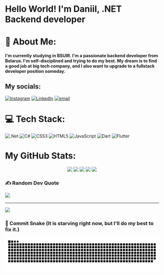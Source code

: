 # Hello World! I'm Daniil, .NET Backend developer

# 💫 About Me:

#### I'm currently studying in BSUIR. I'm a passionate backend developer from Belarus. I'm self-disciplined and trying to do my best. My dream is to find a good job at big tech company, and I also want to upgrade to a fullstack developer position someday.

## My socials:

[![Instagram](https://img.shields.io/badge/Instagram-%23E4405F.svg?logo=Instagram&logoColor=white)](https://www.instagram.com/rudenia_daniil/) [![LinkedIn](https://img.shields.io/badge/LinkedIn-%230077B5.svg?logo=linkedin&logoColor=white)](https://www.linkedin.com/in/daniil-rudzenia/) [![email](https://img.shields.io/badge/Email-D14836?logo=gmail&logoColor=white)](mailto:daniilrudzenia@gmail.com)

# 💻 Tech Stack:

![.Net](https://img.shields.io/badge/.NET-5C2D91?style=for-the-badge&logo=.net&logoColor=white) ![C#](https://img.shields.io/badge/c%23-%23239120.svg?style=for-the-badge&logo=csharp&logoColor=white) ![CSS3](https://img.shields.io/badge/css3-%231572B6.svg?style=for-the-badge&logo=css3&logoColor=white) ![HTML5](https://img.shields.io/badge/html5-%23E34F26.svg?style=for-the-badge&logo=html5&logoColor=white) ![JavaScript](https://img.shields.io/badge/javascript-%23323330.svg?style=for-the-badge&logo=javascript&logoColor=%23F7DF1E) ![Dart](https://img.shields.io/badge/dart-%230175C2.svg?style=for-the-badge&logo=dart&logoColor=white) ![Flutter](https://img.shields.io/badge/Flutter-%2302569B.svg?style=for-the-badge&logo=Flutter&logoColor=white)

# My GitHub Stats:

<div align="center" >

![](http://github-profile-summary-cards.vercel.app/api/cards/profile-details?username=Rudzeniapol&theme=dark)
![](http://github-profile-summary-cards.vercel.app/api/cards/repos-per-language?username=Rudzeniapol&theme=dark)
![](http://github-profile-summary-cards.vercel.app/api/cards/most-commit-language?username=Rudzeniapol&theme=dark)
![](http://github-profile-summary-cards.vercel.app/api/cards/stats?username=Rudzeniapol&theme=dark)
![](http://github-profile-summary-cards.vercel.app/api/cards/productive-time?username=Rudzeniapol&theme=dark&utcOffset=3)

</div>

### ✍️ Random Dev Quote

![](https://quotes-github-readme.vercel.app/api?type=horizontal&theme=radical)

---

[![](https://visitcount.itsvg.in/api?id=Rudzeniapol&icon=0&color=0)](https://visitcount.itsvg.in)

### 👾 Commit Snake (It is starving right now, but I'll do my best to fix it.)

<picture>
  <source media="(prefers-color-scheme: dark)" srcset="https://raw.githubusercontent.com/rudzeniapol/rudzeniapol/output/github-snake-dark.svg" />
  <source media="(prefers-color-scheme: light)" srcset="https://raw.githubusercontent.com/rudzeniapol/rudzeniapol/output/github-snake.svg" />
  <img alt="github-snake" src="https://raw.githubusercontent.com/rudzeniapol/rudzeniapol/output/github-snake.svg" />
</picture>
